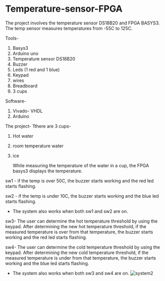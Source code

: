 # Temperature-sensor-FPGA
The project involves the temperature sensor DS18B20 and FPGA BASYS3.
The temp sensor measures temperatures from -55C to 125C.

Tools-
1. Basys3
2. Arduino uno
3. Temperature sensor DS18B20
4. Buzzer
5. Leds (1 red and 1 blue)
6. Keypad
7. wires
8. Breadboard
9. 3 cups

Software-
1. Vivado- VHDL
2. Arduino
   
The project-
Tthere are 3 cups-

1. Hot water

2. room temperature water

3. ice

   
   While measuring the temperature of the water in a cup, the FPGA basys3 displays the temperature.

sw1 - if the temp is over 50C, the buzzer starts working and the red led starts flashing.

sw2 - if the temp is under 10C, the buzzer starts working and the blue led starts flashing.

* The system also works when both sw1 and sw2 are on.


sw3- The user can determine the hot temperature threshold by using the keypad.
  After determining the new hot temperature threshold, if the measured temperature is over from that temperature, the buzzer starts working and the red led starts flashing.

sw4- The user can determine the cold temperature threshold by using the keypad.
  After determining the new cold temperature threshold, if the measured temperature is under from that temperature, the buzzer starts working and the blue led starts flashing.
 
* The system also works when both sw3 and sw4 are on.
![system2](https://github.com/yaelkeidar/Temp-sensor-FPGA/assets/154610976/3cc4338d-852f-42ce-ad0f-4aca118c1afa)
